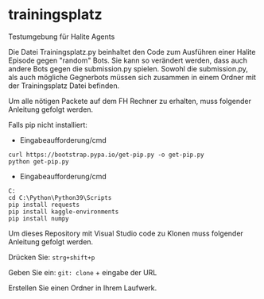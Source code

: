 # trainingsplatz
Testumgebung für Halite Agents

Die Datei Trainingsplatz.py beinhaltet den Code zum Ausführen einer Halite Episode gegen "random" Bots. Sie kann so verändert werden,
dass auch andere Bots gegen die submission.py spielen. Sowohl die submission.py, als auch mögliche Gegnerbots müssen sich zusammen in einem
Ordner mit der Trainingsplatz Datei befinden.

Um alle nötigen Packete auf dem FH Rechner zu erhalten, muss folgender Anleitung gefolgt werden.

Falls pip nicht installiert:

- Eingabeaufforderung/cmd
```console
curl https://bootstrap.pypa.io/get-pip.py -o get-pip.py
python get-pip.py
```
- Eingabeaufforderung/cmd
```console
C:
cd C:\Python\Python39\Scripts
pip install requests
pip install kaggle-environments
pip install numpy
```

Um dieses Repository mit Visual Studio code zu Klonen muss folgender Anleitung gefolgt werden.

Drücken Sie: ```strg+shift+p```

Geben Sie ein: ```git: clone``` + eingabe der URL

Erstellen Sie einen Ordner in Ihrem Laufwerk.


